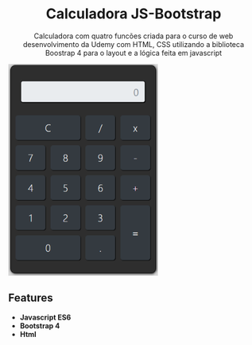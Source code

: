 
<h1 align="center">
Calculadora JS-Bootstrap
</h1>

<p align="center">Calculadora com quatro funcões criada para o curso de web desenvolvimento da Udemy com HTML, CSS utilizando a biblioteca Boostrap 4 para o layout e a lógica feita em javascript</p>

  <img src="https://github.com/jpm4rtinss/Calculadora-JS-Bootstrap/blob/master/calculadora.PNG" alt="home web"  height="425">


## Features

-  **Javascript ES6** 
-  **Bootstrap 4**  
-  **Html** 


